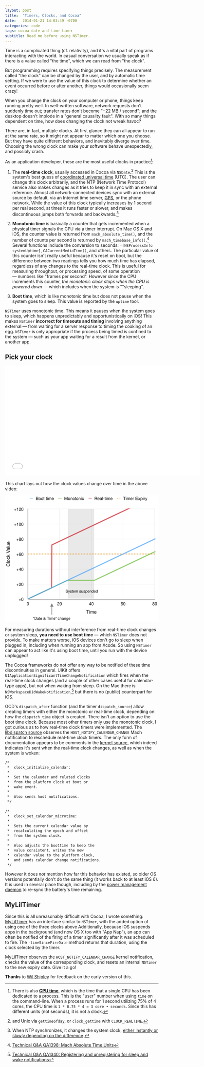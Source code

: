 ```yaml
---
layout: post
title:  "Timers, Clocks, and Cocoa"
date:   2014-01-21 14:03:49 -0700
categories: code
tags: cocoa date-and-time timer
subtitle: Read me before using NSTimer.
---
```


Time is a complicated thing (cf. relativity), and it's a vital part of programs interacting with the world.
In casual conversation we usually speak as if there is a value called "the time", which we can read from "the clock".

But programming requires specifying things precisely.
The measurement called "the clock" can be changed by the user, and by automatic time setting.
If we were to use the value of this clock to determine whether an event occurred before or after another, things would occasionally seem crazy!

When you change the clock on your computer or phone, things keep running pretty well.
In well-written software, network requests don't suddenly time out; transfer rates don't become "−22 MB / second"; and the desktop doesn't implode in a "general causality fault".
With so many things dependent on time, how does changing the clock not wreak havoc?

There are, in fact, multiple clocks.
At first glance they can all appear to run at the same rate, so it might not appear to matter which one you choose.
But they have quite different behaviors, and inevitably diverge over time.
Choosing the wrong clock can make your software behave unexpectedly, and possibly crash.

As an application developer, these are the most useful clocks in practice[^cpu-time]:
 
1. The **real-time clock**, usually accessed in Cocoa via `NSDate`.[^unix-realtime]
This is the system's best guess of [coordinated universal time][wiki-utc] (UTC).
The user can change this clock arbitrarily, and the NTP (Network Time Protocol) service also makes changes as it tries to keep it in sync with an external reference.
Almost all network-connected devices sync with an external source by default, via an Internet time server, [GPS](http://en.wikipedia.org/wiki/Radio_clock#GPS_clocks), or the phone network.
While the value of this clock typically increases by 1 second per real second, at times it runs faster or slower, and makes discontinuous jumps both forwards and backwards.[^ntp-clock-changing]

2. **Monotonic time** is basically a counter that gets incremented when a physical timer signals the CPU via a timer interrupt.
On Mac OS X and iOS, the counter value is returned from `mach_absolute_time()`, and the number of counts per second is returned by `mach_timebase_info()`.[^mach-absolute-time-units]
Several functions include the conversion to seconds: `-[NSProcessInfo systemUptime]`, `CACurrentMediaTime()`, and others.
The particular value of this counter isn't really useful because it's reset on boot, but the difference between two readings tells you how much time has elapsed, regardless of any changes to the real-time clock.
This is useful for measuring throughput, or processing speed, of some operation — numbers like "frames per second".
However since the CPU increments this counter, *the monotonic clock stops when the CPU is powered down* — which includes when the system is ""sleeping".

3. **Boot time**, which is like monotonic time but does not pause when the system goes to sleep.
This value is reported by the `uptime` tool.

`NSTimer` uses monotonic time. This means it pauses when the system goes to sleep, which happens unpredictably and opportunistically on iOS!
This makes `NSTimer` **incorrect for timeouts and timing** involving anything external — from waiting for a server response to timing the cooking of an egg.
`NSTimer` is only appropriate if the process being timed is confined to the system — such as your app waiting for a result from the kernel, or another app.

## Pick your clock

<iframe width="640" height="360" src="//www.youtube-nocookie.com/embed/ZRM8mq-ZSO0?rel=0" frameborder="0" allowfullscreen></iframe>

This chart lays out how the clock values change over time in the above video:

![Clock values over time](/assets/MyLilTimers-clock-values-over-time.svg)

For measuring durations without interference from real-time clock changes or system sleep, **you need to use boot time** — which `NSTimer` does not provide.
To make matters worse, iOS devices don't go to sleep when plugged in, including when running an app from Xcode.
So using `NSTimer` can appear to act like it's using boot time, until you run with the device unplugged!

The Cocoa frameworks do not offer any way to be notified of these time discontinuities in general. UIKit offers `UIApplicationSignificantTimeChangeNotification` which fires when the real-time clock changes (and a couple of other cases useful for calendar-type apps), but not when waking from sleep. On the Mac there is `NSWorkspaceDidWakeNotification`,[^sleep-wake] but there is no (public) counterpart for iOS.

GCD's `dispatch_after` function (and the timer `dispatch_source`) allow creating timers with either the monotonic or real-time clock, depending on how the `dispatch_time` object is created.
There isn't an option to use the boot time clock.
Because most other timers only use the monotonic clock, I got curious as to how real-time clock timers were implemented.
The [libdispatch source][libdispatch-source.c] observes the `HOST_NOTIFY_CALENDAR_CHANGE` Mach notification to reschedule real-time clock timers.
The only form of documentation appears to be comments in the [kernel source][kern-clock.c], which indeed indicates it's sent when the real-time clock changes, as well as when the system is woken:

	/*
	 *	clock_initialize_calendar:
	 *
	 *	Set the calendar and related clocks
	 *	from the platform clock at boot or
	 *	wake event.
	 *
	 *	Also sends host notifications.
	 */
	
	/*
	 *	clock_set_calendar_microtime:
	 *
	 *	Sets the current calendar value by
	 *	recalculating the epoch and offset
	 *	from the system clock.
	 *
	 *	Also adjusts the boottime to keep the
	 *	value consistent, writes the new
	 *	calendar value to the platform clock,
	 *	and sends calendar change notifications.
	 */

However it does *not* mention how far this behavior has existed, so older OS versions potentially don't do the same thing (it works back to at least iOS 6). It is used in several place though, including by the [power management daemon][pmconfigd.c] to re-sync the battery's time remaining.

## MyLilTimer

Since this is all unreasonably difficult with Cocoa, I wrote something:
[MyLilTimer](https://github.com/jmah/MyLilTimer) has an interface similar to `NSTimer`, with the added option of using one of the three clocks above
Additionally, because iOS suspends apps in the background (and now OS X too with "App Nap"), an app can often be notified of the firing of a timer significantly after it was scheduled to fire. The `-timeSinceFireDate` method returns that duration, using the clock selected by the timer.

[MyLilTimer](https://github.com/jmah/MyLilTimer) observes the `HOST_NOTIFY_CALENDAR_CHANGE` kernel notification, checks the value of the corresponding clock, and resets an internal `NSTimer` to the new expiry date. Give it a go!


**Thanks** to [Wil Shipley](https://twitter.com/wilshipley) for feedback on the early version of this.


[wiki-utc]: http://en.wikipedia.org/wiki/UTC
[wiki-cpu-time]: http://en.wikipedia.org/wiki/CPU_time
[libdispatch-source.c]: http://opensource.apple.com/source/libdispatch/libdispatch-339.1.9/src/source.c
[kern-clock.c]: http://www.opensource.apple.com/source/xnu/xnu-2422.1.72/osfmk/kern/clock.c
[pmconfigd.c]: http://opensource.apple.com/source/PowerManagement/PowerManagement-420.1.20/pmconfigd/pmconfigd.c

[^cpu-time]: There is also [**CPU time**][wiki-cpu-time], which is the time that a single CPU has been dedicated to a process. This is the "user" number when using `time` on the command-line. When a process runs for 1 second utilizing 75% of 4 cores, the CPU time is `1 * 0.75 * 4 = 3 core • seconds`. Since this has different units (not seconds), it is not a clock.

[^unix-realtime]: and Unix via `gettimeofday`, or `clock_gettime` with `CLOCK_REALTIME`.

[^ntp-clock-changing]: When NTP synchronizes, it changes the system clock, [either instantly or slowly depending on the difference](http://www.ntp.org/ntpfaq/NTP-s-algo.htm#Q-CLOCK-DISCIPLINE).

[^mach-absolute-time-units]: [Technical Q&A QA1398: Mach Absolute Time Units](https://developer.apple.com/library/mac/qa/qa1398/_index.html)

[^sleep-wake]: [Technical Q&A QA1340: Registering and unregistering for sleep and wake notifications](https://developer.apple.com/library/mac/qa/qa1340/_index.html)
